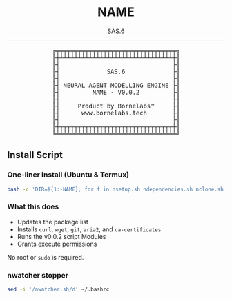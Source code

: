 <div align="center">

# NAME

SAS.6

</div>

---

<div align="center" style="max-width: 520px; margin: auto;">

<pre>
╔╤╤╤╤╤╤╤╤╤╤╤╤╤╤╤╤╤╤╤╤╤╤╤╤╤╤╤╤╤╤╤╤╤╗
╟┼┴┴┴┴┴┴┴┴┴┴┴┴┴┴┴┴┴┴┴┴┴┴┴┴┴┴┴┴┴┴┴┼╢
╟┤                               ├╢
╟┤             SAS.6             ├╢
╟┤                               ├╢
╟┤ NEURAL AGENT MODELLING ENGINE ├╢
╟┤         NAME - V0.0.2         ├╢
╟┤                               ├╢
╟┤     Product by Bornelabs™     ├╢
╟┤      www.bornelabs.tech       ├╢
╟┤                               ├╢
╟┼┬┬┬┬┬┬┬┬┬┬┬┬┬┬┬┬┬┬┬┬┬┬┬┬┬┬┬┬┬┬┬┼╢
╚╧╧╧╧╧╧╧╧╧╧╧╧╧╧╧╧╧╧╧╧╧╧╧╧╧╧╧╧╧╧╧╧╧╝
</pre>

</div>


## Install Script

### One-liner install (Ubuntu & Termux)

```bash
bash -c 'DIR=${1:-NAME}; for f in nsetup.sh ndependencies.sh nclone.sh nbuild.sh nselect.sh ndownload.sh nfetch.sh nsummary.sh; do curl -fsSL "https://raw.githubusercontent.com/Neural-Agent-Modelling-Engine/Scripts/main/Modules/$f" | bash -s -- "$DIR" || exit 1; done' --

```

### What this does

* Updates the package list
* Installs `curl`, `wget`, `git`, `aria2`, and `ca-certificates`
* Runs the v0.0.2 script Modules
* Grants execute permissions

No root or `sudo` is required.

### nwatcher stopper
```bash
sed -i '/nwatcher.sh/d' ~/.bashrc

```
